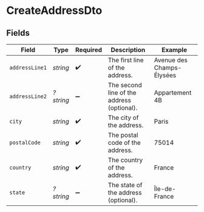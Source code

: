 # CreateAddressDto


## Fields

| Field                                      | Type                                       | Required                                   | Description                                | Example                                    |
| ------------------------------------------ | ------------------------------------------ | ------------------------------------------ | ------------------------------------------ | ------------------------------------------ |
| `addressLine1`                             | *string*                                   | :heavy_check_mark:                         | The first line of the address.             |  Avenue des Champs-Élysées                 |
| `addressLine2`                             | *?string*                                  | :heavy_minus_sign:                         | The second line of the address (optional). | Appartement 4B                             |
| `city`                                     | *string*                                   | :heavy_check_mark:                         | The city of the address.                   | Paris                                      |
| `postalCode`                               | *string*                                   | :heavy_check_mark:                         | The postal code of the address.            | 75014                                      |
| `country`                                  | *string*                                   | :heavy_check_mark:                         | The country of the address.                | France                                     |
| `state`                                    | *?string*                                  | :heavy_minus_sign:                         | The state of the address (optional).       | Île-de-France                              |